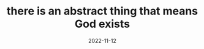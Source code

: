 ---
title: "there is an abstract thing that means God exists"
date: 2022-11-12
tags:
  - God Exists
  - fragment
---